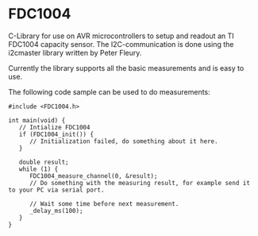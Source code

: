 # FDC1004
C-Library for use on AVR microcontrollers to setup and readout an TI FDC1004
capacity sensor.  The I2C-communication is done using the i2cmaster library
written by Peter Fleury.

Currently the library supports all the basic measurements and is easy to use.

The following code sample can be used to do measurements:

        
    #include <FDC1004.h>
    
    int main(void) {
       // Intialize FDC1004
       if (FDC1004_init()) {
          // Initialization failed, do something about it here.
       }

       double result;
       while (1) {
          FDC1004_measure_channel(0, &result);
          // Do something with the measuring result, for example send it to your PC via serial port.

          // Wait some time before next measurement.
          _delay_ms(100);
       }
    }
